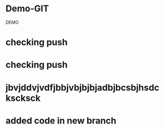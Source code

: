 # Demo-GIT

DEMO

# checking push

# checking push

# jbvjddvjvdfjbbjvbjbjbjadbjbcsbjhsdckscksck

# added code in new branch
